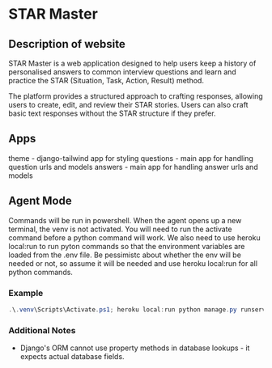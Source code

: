 # STAR Master

## Description of website

STAR Master is a web application designed to help users keep a history of personalised answers to common interview questions and learn and practice the STAR (Situation, Task, Action, Result) method.

The platform provides a structured approach to crafting responses, allowing users to create, edit, and review their STAR stories. Users can also craft basic text responses without the STAR structure if they prefer.

## Apps

theme - django-tailwind app for styling
questions - main app for handling question urls and models
answers - main app for handling answer urls and models

## Agent Mode

Commands will be run in powershell. When the agent opens up a new terminal, the venv is not activated. You will need to run the activate command before a python command will work. We also need to use heroku local:run to run pyton commands so that the environment variables are loaded from the .env file. Be pessimistc about whether the env will be needed or not, so assume it will be needed and use heroku local:run for all python commands.

### Example

```powershell
.\.venv\Scripts\Activate.ps1; heroku local:run python manage.py runserver
```

### Additional Notes

- Django's ORM cannot use property methods in database lookups - it expects actual database fields.